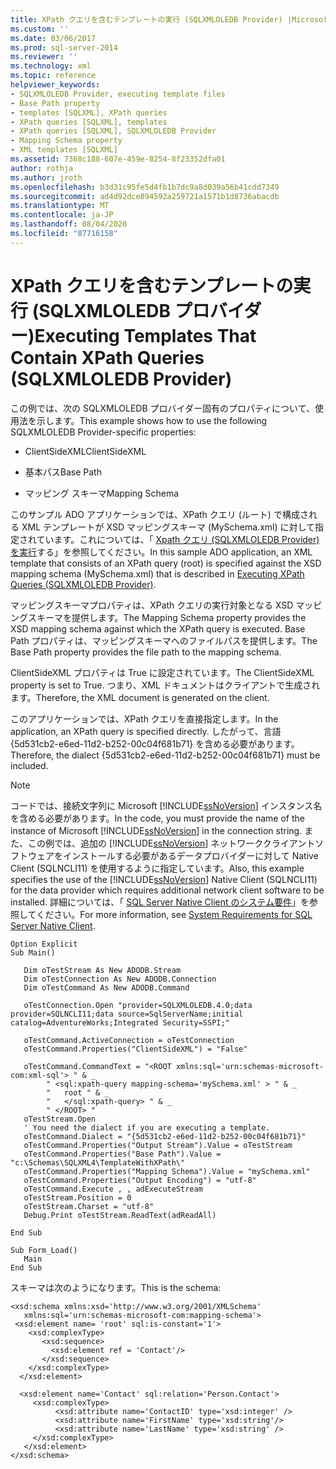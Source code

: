 ```yaml
---
title: XPath クエリを含むテンプレートの実行 (SQLXMLOLEDB Provider) |Microsoft Docs
ms.custom: ''
ms.date: 03/06/2017
ms.prod: sql-server-2014
ms.reviewer: ''
ms.technology: xml
ms.topic: reference
helpviewer_keywords:
- SQLXMLOLEDB Provider, executing template files
- Base Path property
- templates [SQLXML], XPath queries
- XPath queries [SQLXML], templates
- XPath queries [SQLXML], SQLXMLOLEDB Provider
- Mapping Schema property
- XML templates [SQLXML]
ms.assetid: 7368c188-607e-459e-8254-8f23352dfa01
author: rothja
ms.author: jroth
ms.openlocfilehash: b3d31c95fe5d4fb1b7dc9a8d039a56b41cdd7349
ms.sourcegitcommit: ad4d92dce894592a259721a1571b1d8736abacdb
ms.translationtype: MT
ms.contentlocale: ja-JP
ms.lasthandoff: 08/04/2020
ms.locfileid: "87716158"
---
```

# <a name="executing-templates-that-contain-xpath-queries-sqlxmloledb-provider"></a><span data-ttu-id="f069c-102">XPath クエリを含むテンプレートの実行 (SQLXMLOLEDB プロバイダー)</span><span class="sxs-lookup"><span data-stu-id="f069c-102">Executing Templates That Contain XPath Queries (SQLXMLOLEDB Provider)</span></span>
  <span data-ttu-id="f069c-103">この例では、次の SQLXMLOLEDB プロバイダー固有のプロパティについて、使用法を示します。</span><span class="sxs-lookup"><span data-stu-id="f069c-103">This example shows how to use the following SQLXMLOLEDB Provider-specific properties:</span></span>  
  
-   <span data-ttu-id="f069c-104">ClientSideXML</span><span class="sxs-lookup"><span data-stu-id="f069c-104">ClientSideXML</span></span>  
  
-   <span data-ttu-id="f069c-105">基本パス</span><span class="sxs-lookup"><span data-stu-id="f069c-105">Base Path</span></span>  
  
-   <span data-ttu-id="f069c-106">マッピング スキーマ</span><span class="sxs-lookup"><span data-stu-id="f069c-106">Mapping Schema</span></span>  
  
 <span data-ttu-id="f069c-107">このサンプル ADO アプリケーションでは、XPath クエリ (ルート) で構成される XML テンプレートが XSD マッピングスキーマ (MySchema.xml) に対して指定されています。これについては、「 [Xpath クエリ &#40;SQLXMLOLEDB Provider&#41;を実行](executing-xpath-queries-sqlxmloledb-provider.md)する」を参照してください。</span><span class="sxs-lookup"><span data-stu-id="f069c-107">In this sample ADO application, an XML template that consists of an XPath query (root) is specified against the XSD mapping schema (MySchema.xml) that is described in [Executing XPath Queries &#40;SQLXMLOLEDB Provider&#41;](executing-xpath-queries-sqlxmloledb-provider.md).</span></span>  
  
 <span data-ttu-id="f069c-108">マッピングスキーマプロパティは、XPath クエリの実行対象となる XSD マッピングスキーマを提供します。</span><span class="sxs-lookup"><span data-stu-id="f069c-108">The Mapping Schema property provides the XSD mapping schema against which the XPath query is executed.</span></span> <span data-ttu-id="f069c-109">Base Path プロパティは、マッピングスキーマへのファイルパスを提供します。</span><span class="sxs-lookup"><span data-stu-id="f069c-109">The Base Path property provides the file path to the mapping schema.</span></span>  
  
 <span data-ttu-id="f069c-110">ClientSideXML プロパティは True に設定されています。</span><span class="sxs-lookup"><span data-stu-id="f069c-110">The ClientSideXML property is set to True.</span></span> <span data-ttu-id="f069c-111">つまり、XML ドキュメントはクライアントで生成されます。</span><span class="sxs-lookup"><span data-stu-id="f069c-111">Therefore, the XML document is generated on the client.</span></span>  
  
 <span data-ttu-id="f069c-112">このアプリケーションでは、XPath クエリを直接指定します。</span><span class="sxs-lookup"><span data-stu-id="f069c-112">In the application, an XPath query is specified directly.</span></span> <span data-ttu-id="f069c-113">したがって、言語 {5d531cb2-e6ed-11d2-b252-00c04f681b71} を含める必要があります。</span><span class="sxs-lookup"><span data-stu-id="f069c-113">Therefore, the dialect {5d531cb2-e6ed-11d2-b252-00c04f681b71} must be included.</span></span>  
  
> [!NOTE]  
>  <span data-ttu-id="f069c-114">コードでは、接続文字列に Microsoft [!INCLUDE[ssNoVersion](../../../includes/ssnoversion-md.md)] インスタンス名を含める必要があります。</span><span class="sxs-lookup"><span data-stu-id="f069c-114">In the code, you must provide the name of the instance of Microsoft [!INCLUDE[ssNoVersion](../../../includes/ssnoversion-md.md)] in the connection string.</span></span> <span data-ttu-id="f069c-115">また、この例では、追加の [!INCLUDE[ssNoVersion](../../../includes/ssnoversion-md.md)] ネットワーククライアントソフトウェアをインストールする必要があるデータプロバイダーに対して Native Client (SQLNCLI11) を使用するように指定しています。</span><span class="sxs-lookup"><span data-stu-id="f069c-115">Also, this example specifies the use of the [!INCLUDE[ssNoVersion](../../../includes/ssnoversion-md.md)] Native Client (SQLNCLI11) for the data provider which requires additional network client software to be installed.</span></span> <span data-ttu-id="f069c-116">詳細については、「 [SQL Server Native Client のシステム要件](../../native-client/system-requirements-for-sql-server-native-client.md)」を参照してください。</span><span class="sxs-lookup"><span data-stu-id="f069c-116">For more information, see [System Requirements for SQL Server Native Client](../../native-client/system-requirements-for-sql-server-native-client.md).</span></span>  
  
```  
Option Explicit  
Sub Main()  
  
   Dim oTestStream As New ADODB.Stream  
   Dim oTestConnection As New ADODB.Connection  
   Dim oTestCommand As New ADODB.Command  
  
   oTestConnection.Open "provider=SQLXMLOLEDB.4.0;data provider=SQLNCLI11;data source=SqlServerName;initial catalog=AdventureWorks;Integrated Security=SSPI;"  
  
   oTestCommand.ActiveConnection = oTestConnection  
   oTestCommand.Properties("ClientSideXML") = "False"  
  
   oTestCommand.CommandText = "<ROOT xmlns:sql='urn:schemas-microsoft-com:xml-sql'> " & _  
        " <sql:xpath-query mapping-schema='mySchema.xml' > " & _  
        "   root " & _  
        "   </sql:xpath-query> " & _  
        " </ROOT> "  
   oTestStream.Open  
   ' You need the dialect if you are executing a template.  
   oTestCommand.Dialect = "{5d531cb2-e6ed-11d2-b252-00c04f681b71}"  
   oTestCommand.Properties("Output Stream").Value = oTestStream  
   oTestCommand.Properties("Base Path").Value = "c:\Schemas\SQLXML4\TemplateWithXPath\"  
   oTestCommand.Properties("Mapping Schema").Value = "mySchema.xml"  
   oTestCommand.Properties("Output Encoding") = "utf-8"  
   oTestCommand.Execute , , adExecuteStream  
   oTestStream.Position = 0  
   oTestStream.Charset = "utf-8"  
   Debug.Print oTestStream.ReadText(adReadAll)  
  
End Sub  
  
Sub Form_Load()  
   Main  
End Sub  
```  
  
 <span data-ttu-id="f069c-117">スキーマは次のようになります。</span><span class="sxs-lookup"><span data-stu-id="f069c-117">This is the schema:</span></span>  
  
```  
<xsd:schema xmlns:xsd='http://www.w3.org/2001/XMLSchema'  
   xmlns:sql='urn:schemas-microsoft-com:mapping-schema'>  
 <xsd:element name= 'root' sql:is-constant='1'>   
    <xsd:complexType>  
       <xsd:sequence>  
         <xsd:element ref = 'Contact'/>  
       </xsd:sequence>  
    </xsd:complexType>  
  </xsd:element>  
  
  <xsd:element name='Contact' sql:relation='Person.Contact'>  
     <xsd:complexType>  
          <xsd:attribute name='ContactID' type='xsd:integer' />  
          <xsd:attribute name='FirstName' type='xsd:string'/>   
          <xsd:attribute name='LastName' type='xsd:string' />   
     </xsd:complexType>  
   </xsd:element>  
</xsd:schema>  
```  
  
  

